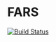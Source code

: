 # FARS

[![Build Status](https://travis-ci.com/AleOlguin12/FARS.svg?branch=master)](https://travis-ci.com/AleOlguin12/FARS)
